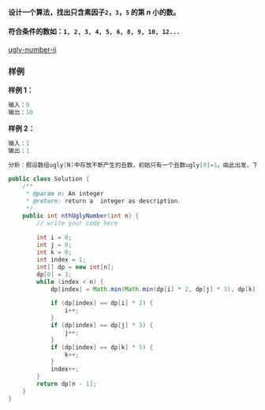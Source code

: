 #### 设计一个算法，找出只含素因子`2`，`3`，`5` 的第 *n* 小的数。

#### 符合条件的数如：`1, 2, 3, 4, 5, 6, 8, 9, 10, 12...`

[ugly-number-ii](https://www.lintcode.com/problem/ugly-number-ii/description)



### **样例**

**样例 1：**

```java
输入：9
输出：10
```

**样例 2：**

```java
输入：1
输出：1
```

```java
分析：假设数组ugly[N]中存放不断产生的丑数，初始只有一个丑数ugly[0]=1，由此出发，下一个丑数由因子2,3,5竞争产生，得到ugly[0]*2, ugly[0]*3, ugly[0]*5， 显然最小的那个数是新的丑数，所以第2个丑数为ugly[1]=2，开始新一轮的竞争，由于上一轮竞争中，因子2获胜，这时因子2应该乘以ugly[1]才显得公平，得到ugly[1]*2,ugly[0]*3,ugly[0]*5， 因子3获胜，ugly[2]=3，同理，下次竞争时因子3应该乘以ugly[1]，即：ugly[1]*2, ugly[1]*3, ugly[0]*5, 因子5获胜，得到ugly[3]=5，重复这个过程，直到第n个丑数产生。总之：每次竞争中有一个（也可能是两个或三个）因子胜出，下一次竞争中 胜出的因子就应该乘下一个数。

```





```java
public class Solution {
    /**
     * @param n: An integer
     * @return: return a  integer as description.
     */
    public int nthUglyNumber(int n) {
        // write your code here
        
        int i = 0;
        int j = 0;
        int k = 0;
        int index = 1;
        int[] dp = new int[n];
        dp[0] = 1;
        while (index < n) {
            dp[index] = Math.min(Math.min(dp[i] * 2, dp[j] * 3), dp[k] * 5);

            if (dp[index] == dp[i] * 2) {
                i++;
            }
            if (dp[index] == dp[j] * 3) {
                j++;
            }
            if (dp[index] == dp[k] * 5) {
                k++;
            }
            index++;
        }
        return dp[n - 1];
    }
}
```



